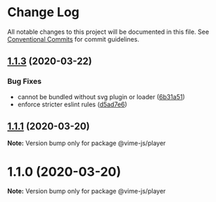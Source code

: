 # Change Log

All notable changes to this project will be documented in this file.
See [Conventional Commits](https://conventionalcommits.org) for commit guidelines.

## [1.1.3](https://github.com/vime-js/vime/tree/master/packages/vime-player/compare/v1.1.2...v1.1.3) (2020-03-22)


### Bug Fixes

* cannot be bundled without svg plugin or loader ([6b31a51](https://github.com/vime-js/vime/tree/master/packages/vime-player/commit/6b31a51f03b858f337e2f2811a89cd60c44bcc9d))
* enforce stricter eslint rules ([d5ad7e6](https://github.com/vime-js/vime/tree/master/packages/vime-player/commit/d5ad7e653cc41e82681d86f475d94a01629fe07d))





## [1.1.1](https://github.com/vime-js/vime/tree/master/packages/vime-player/compare/v1.1.0...v1.1.1) (2020-03-20)

**Note:** Version bump only for package @vime-js/player





# 1.1.0 (2020-03-20)

**Note:** Version bump only for package @vime-js/player
